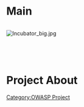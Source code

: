 # Main

<div style="width:100%;height:90px;border:0,margin:0;overflow: hidden;">

![Incubator_big.jpg](Incubator_big.jpg "Incubator_big.jpg")

</div>

# Project About

[Category:OWASP Project](Category:OWASP_Project "wikilink")